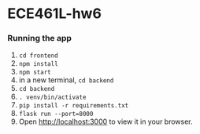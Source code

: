 # ECE461L-hw6

### Running the app

1. `cd frontend`
2. `npm install`
3. `npm start`
4. in a new terminal, `cd backend`
5. `cd backend`
6. `. venv/bin/activate`
7. `pip install -r requirements.txt`
8. `flask run --port=8000`
9. Open [http://localhost:3000](http://localhost:3000) to view it in your browser.
